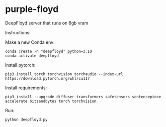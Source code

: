 # purple-floyd
DeepFloyd server that runs on 8gb vram

Instructions:

Make a new Conda env:
```
conda create -n "deepfloyd" python=3.10
conda activate deepfloyd
```

Install pytorch:
```
pip3 install torch torchvision torchaudio --index-url https://download.pytorch.org/whl/cu117
```

Install requirements:
```
pip3 install --upgrade diffuser transformers safetensors sentencepiece accelerate bitsandbytes torch torchvision
```

Run:
```
python deepfloyd.py
```
